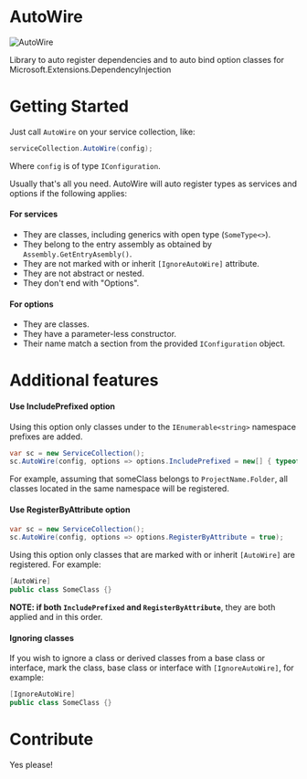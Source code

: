 # AutoWire 

![AutoWire](https://github.com/travelgateX/dotnet-extensions-dependencyinjection-autowire/workflows/AutoWire/badge.svg)

Library to auto register dependencies and to auto bind option classes for Microsoft.Extensions.DependencyInjection

# Getting Started

Just call `AutoWire` on your service collection, like:
 
```csharp
serviceCollection.AutoWire(config);
``` 

Where `config` is of type `IConfiguration`.

Usually that's all you need. AutoWire will auto register types as services and options if the following applies:

#### For services

- They are classes, including generics with open type (`SomeType<>`).
- They belong to the entry assembly as obtained by `Assembly.GetEntryAsembly()`.
- They are not marked with or inherit `[IgnoreAutoWire]` attribute.
- They are not abstract or nested.
- They don't end with "Options". 

#### For options

- They are classes.
- They have a parameter-less constructor.
- Their name match a section from the provided `IConfiguration` object.

# Additional features

#### Use IncludePrefixed option

Using this option only classes under to the `IEnumerable<string>` namespace prefixes are added.

```csharp
var sc = new ServiceCollection();
sc.AutoWire(config, options => options.IncludePrefixed = new[] { typeof(SomeClass).Namespace });
```

For example, assuming that someClass belongs to `ProjectName.Folder`, all classes located in the
same namespace will be registered.

#### Use RegisterByAttribute option

```csharp
var sc = new ServiceCollection();
sc.AutoWire(config, options => options.RegisterByAttribute = true);
```

Using this option only classes that are marked with or inherit `[AutoWire]` are registered. For example:

```csharp
[AutoWire]
public class SomeClass {}
```

__NOTE: if both `IncludePrefixed` and `RegisterByAttribute`__, they are both applied and in this order. 

#### Ignoring classes

If you wish to ignore a class or derived classes from a base class or interface,
mark the class, base class or interface with `[IgnoreAutoWire]`, for example:

```csharp
[IgnoreAutoWire]
public class SomeClass {}
```

# Contribute
Yes please!

